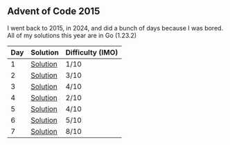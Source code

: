 ## Advent of Code 2015

I went back to 2015, in 2024, and did a bunch of days because I was bored.
All of my solutions this year are in Go (1.23.2)

| Day | Solution                        | Difficulty (IMO) |
| --- | ------------------------------- | ---------------- |
| 1   | [Solution](/2015/day-1/main.go) | 1/10             |
| 2   | [Solution](/2015/day-2/main.go) | 3/10             |
| 3   | [Solution](/2015/day-3/main.go) | 4/10             |
| 4   | [Solution](/2015/day-4/main.go) | 2/10             |
| 5   | [Solution](/2015/day-5/main.go) | 4/10             |
| 6   | [Solution](/2015/day-6/main.go) | 5/10             |
| 7   | [Solution](/2015/day-7/main.go) | 8/10             |
